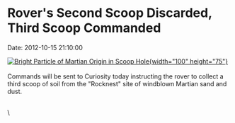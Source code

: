 Rover\'s Second Scoop Discarded, Third Scoop Commanded
======================================================

Date: 2012-10-15 21:10:00

[![Bright Particle of Martian Origin in Scoop
Hole](http://www.jpl.nasa.gov/images/msl/20121015/pia16229-th.jpg){width="100"
height="75"}](http://www.jpl.nasa.gov/news/news.php?release=2012-323&rn=news.xml&rst=3552)\
\
Commands will be sent to Curiosity today instructing the rover to
collect a third scoop of soil from the \"Rocknest\" site of windblown
Martian sand and dust.

\
\
